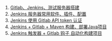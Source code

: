 1. [Gitlab、Jenkins、测试服务器搭建][01]
1. [Jenkins 服务器常用软件、插件、配置][02]
1. [Jenkins 使用 Gitlab API token 认证][03]
1. [Jenkins + Gitlab  + Maven 构建、部署Java项目][04]
1. [Jenkins 触发器 + Gitlab 钩子  自动化构建项目][05]




[01]: https://fgq233.github.io/md/jenkins/jenkins01
[02]: https://fgq233.github.io/md/jenkins/jenkins02
[03]: https://fgq233.github.io/md/jenkins/jenkins03
[04]: https://fgq233.github.io/md/jenkins/jenkins04
[05]: https://fgq233.github.io/md/jenkins/jenkins05
[06]: https://fgq233.github.io/md/jenkins/jenkins06
[07]: https://fgq233.github.io/md/jenkins/jenkins07
[08]: https://fgq233.github.io/md/jenkins/jenkins08


